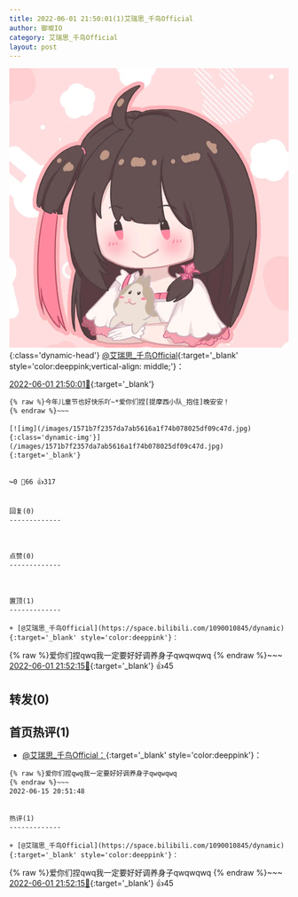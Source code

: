 ```yaml
---
title: 2022-06-01 21:50:01(1)艾瑞思_千鸟Official
author: 御坂IO
category: 艾瑞思_千鸟Official
layout: post
---
```


![img](/images/7e08840c56f251de28bdf766b647bd5fe9a5d50a.jpg){:class='dynamic-head'}
[@艾瑞思_千鸟Official](https://space.bilibili.com/1090010845/dynamic){:target='_blank' style='color:deeppink;vertical-align: middle;'}：

[2022-06-01 21:50:01🔗](https://t.bilibili.com/666806561957478406){:target='_blank'}

~~~
{% raw %}今年儿童节也好快乐吖~*爱你们捏[提摩西小队_抱住]晚安安！
{% endraw %}~~~

[![img](/images/1571b7f2357da7ab5616a1f74b078025df09c47d.jpg){:class='dynamic-img'}](/images/1571b7f2357da7ab5616a1f74b078025df09c47d.jpg){:target='_blank'}


↪️0 💬66 👍317


回复(0)
-------------



点赞(0)
-------------



置顶(1)
-------------

+ [@艾瑞思_千鸟Official](https://space.bilibili.com/1090010845/dynamic){:target='_blank' style='color:deeppink'}：
~~~
{% raw %}爱你们捏qwq我一定要好好调养身子qwqwqwq
{% endraw %}~~~
[2022-06-01 21:52:15🔗](https://t.bilibili.com/666806561957478406#reply115205388912){:target='_blank'} 👍45


转发(0)
-------------



首页热评(1)
-------------

+ [@艾瑞思_千鸟Official：](https://space.bilibili.com/1090010845/dynamic){:target='_blank' style='color:deeppink'}：
~~~
{% raw %}爱你们捏qwq我一定要好好调养身子qwqwqwq
{% endraw %}~~~
2022-06-15 20:51:48


热评(1)
-------------

+ [@艾瑞思_千鸟Official](https://space.bilibili.com/1090010845/dynamic){:target='_blank' style='color:deeppink'}：
~~~
{% raw %}爱你们捏qwq我一定要好好调养身子qwqwqwq
{% endraw %}~~~
[2022-06-01 21:52:15🔗](https://t.bilibili.com/666806561957478406#reply115205388912){:target='_blank'} 👍45


